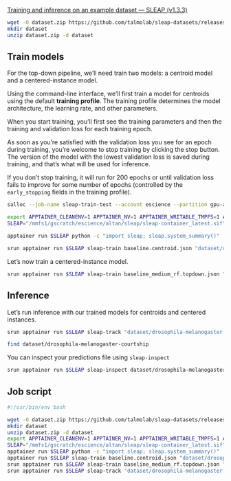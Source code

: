 [Training and inference on an example dataset — SLEAP (v1.3.3)](https://sleap.ai/notebooks/Training_and_inference_on_an_example_dataset.html)

```bash
wget -O dataset.zip https://github.com/talmolab/sleap-datasets/releases/download/dm-courtship-v1/drosophila-melanogaster-courtship.zip
mkdir dataset
unzip dataset.zip -d dataset
```


## Train models

For the top-down pipeline, we’ll need train two models: a centroid model and a centered-instance model.

Using the command-line interface, we’ll first train a model for centroids using the default **training profile**. The training profile determines the model architecture, the learning rate, and other parameters.

When you start training, you’ll first see the training parameters and then the training and validation loss for each training epoch.

As soon as you’re satisfied with the validation loss you see for an epoch during training, you’re welcome to stop training by clicking the stop button. The version of the model with the lowest validation loss is saved during training, and that’s what will be used for inference.

If you don’t stop training, it will run for 200 epochs or until validation loss fails to improve for some number of epochs (controlled by the `early_stopping` fields in the training profile).

```bash
salloc --job-name sleap-train-test --account escience --partition gpu-a40 -N1 -n1 --mem 96GB --cpus-per-task 16 --gpus 1 --time 24:00:00
```

```bash
export APPTAINER_CLEANENV=1 APPTAINER_NV=1 APPTAINER_WRITABLE_TMPFS=1 APPTAINER_BIND=/gscratch
SLEAP="/mmfs1/gscratch/escience/altan/sleap/sleap-container_latest.sif"
```

```bash
apptainer run $SLEAP python -c "import sleap; sleap.system_summary()"
```


```bash
srun apptainer run $SLEAP sleap-train baseline.centroid.json "dataset/drosophila-melanogaster-courtship/courtship_labels.slp" --run_name "courtship.centroid" --video-paths "dataset/drosophila-melanogaster-courtship/20190128_113421.mp4"
```

Let’s now train a centered-instance model.
```bash
srun apptainer run $SLEAP sleap-train baseline_medium_rf.topdown.json "dataset/drosophila-melanogaster-courtship/courtship_labels.slp" --run_name "courtship.topdown_confmaps" --video-paths "dataset/drosophila-melanogaster-courtship/20190128_113421.mp4"
```


## Inference

Let’s run inference with our trained models for centroids and centered instances.

```bash
srun apptainer run $SLEAP sleap-track "dataset/drosophila-melanogaster-courtship/20190128_113421.mp4" --frames 0-100 -m "models/courtship.centroid" -m "models/courtship.topdown_confmaps"
```

```bash
find dataset/drosophila-melanogaster-courtship
```

You can inspect your predictions file using `sleap-inspect`
```bash
srun apptainer run $SLEAP sleap-inspect dataset/drosophila-melanogaster-courtship/20190128_113421.mp4.predictions.slp
```

## Job script

```bash
#!/usr/bin/env bash

wget -O dataset.zip https://github.com/talmolab/sleap-datasets/releases/download/dm-courtship-v1/drosophila-melanogaster-courtship.zip
mkdir dataset
unzip dataset.zip -d dataset
export APPTAINER_CLEANENV=1 APPTAINER_NV=1 APPTAINER_WRITABLE_TMPFS=1 APPTAINER_BIND=/gscratch
SLEAP="/mmfs1/gscratch/escience/altan/sleap/sleap-container_latest.sif"
apptainer run $SLEAP python -c "import sleap; sleap.system_summary()"
apptainer run $SLEAP sleap-train baseline.centroid.json "dataset/drosophila-melanogaster-courtship/courtship_labels.slp" --run_name "courtship.centroid" --video-paths "dataset/drosophila-melanogaster-courtship/20190128_113421.mp4"
srun apptainer run $SLEAP sleap-train baseline_medium_rf.topdown.json "dataset/drosophila-melanogaster-courtship/courtship_labels.slp" --run_name "courtship.topdown_confmaps" --video-paths "dataset/drosophila-melanogaster-courtship/20190128_113421.mp4"
srun apptainer run $SLEAP sleap-track "dataset/drosophila-melanogaster-courtship/20190128_113421.mp4" --frames 0-100 -m "models/courtship.centroid" -m "models/courtship.topdown_confmaps"
